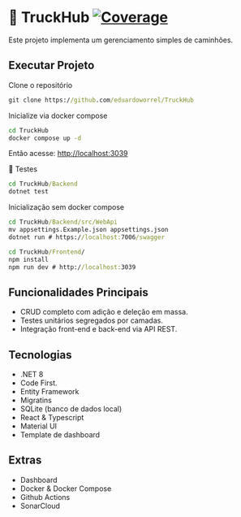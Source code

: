 # 🚛 TruckHub [![Coverage](https://sonarcloud.io/api/project_badges/measure?project=eduardoworrel_TruckHub&metric=coverage)](https://sonarcloud.io/summary/new_code?id=eduardoworrel_TruckHub)

Este projeto implementa um gerenciamento simples de caminhões.

## Executar Projeto

Clone o repositório
```cmd
git clone https://github.com/eduardoworrel/TruckHub
```

Inicialize via docker compose

```cmd
cd TruckHub
docker compose up -d
```

Então acesse: [http://localhost:3039](http://localhost:3039)

🧪 Testes

```cmd
cd TruckHub/Backend
dotnet test
```


Inicialização sem docker compose
```cmd
cd TruckHub/Backend/src/WebApi
mv appsettings.Example.json appsettings.json
dotnet run # https://localhost:7006/swagger

cd TruckHub/Frontend/
npm install
npm run dev # http://localhost:3039
```


## Funcionalidades Principais

- CRUD completo com adição e deleção em massa.
- Testes unitários segregados por camadas. 
- Integração front-end e back-end via API REST.

## Tecnologias

- .NET 8
 - Code First.
 - Entity Framework
 - Migratins
- SQLite (banco de dados local)
- React & Typescript
 - Material UI
 - Template de dashboard

## Extras
- Dashboard
- Docker & Docker Compose
- Github Actions
- SonarCloud
